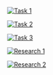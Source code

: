 [![Task 1](https://img.shields.io/badge/Task%201-Open-blue)](https://github.com/anar-shamilov/task-code-files/tree/main/terraform-aws-eks)

[![Task 2](https://img.shields.io/badge/Task%202-Open-blue)](https://github.com/anar-shamilov/task-code-files/tree/main/Istio)

[![Task 3](https://img.shields.io/badge/Task%203-Open-blue)](https://github.com/anar-shamilov/task-code-files/tree/main/apache-airflow)

[![Research 1](https://img.shields.io/badge/Research%201-Open-blue)](https://github.com/anar-shamilov/task-code-files/blob/main/terraform-aws-eks/Research1.md)

[![Research 2](https://img.shields.io/badge/Research%202-Open-blue)](https://aws.amazon.com/blogs/containers/gpu-sharing-on-amazon-eks-with-nvidia-time-slicing-and-accelerated-ec2-instances/)